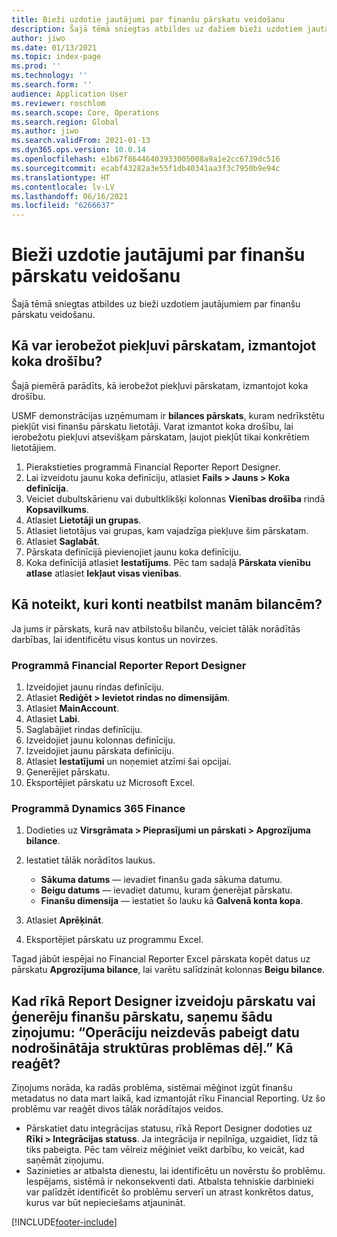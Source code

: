 ```yaml
---
title: Bieži uzdotie jautājumi par finanšu pārskatu veidošanu
description: Šajā tēmā sniegtas atbildes uz dažiem bieži uzdotiem jautājumiem par finanšu pārskatu veidošanu.
author: jiwo
ms.date: 01/13/2021
ms.topic: index-page
ms.prod: ''
ms.technology: ''
ms.search.form: ''
audience: Application User
ms.reviewer: roschlom
ms.search.scope: Core, Operations
ms.search.region: Global
ms.author: jiwo
ms.search.validFrom: 2021-01-13
ms.dyn365.ops.version: 10.0.14
ms.openlocfilehash: e1b67f86446403933005008a9a1e2cc6739dc516
ms.sourcegitcommit: ecabf43282a3e55f1db40341aa3f3c7950b9e94c
ms.translationtype: HT
ms.contentlocale: lv-LV
ms.lasthandoff: 06/16/2021
ms.locfileid: "6266637"
---
```

# <a name="financial-reporting-faq"></a>Bieži uzdotie jautājumi par finanšu pārskatu veidošanu

Šajā tēmā sniegtas atbildes uz bieži uzdotiem jautājumiem par finanšu pārskatu veidošanu.

## <a name="how-do-i-restrict-access-to-a-report-by-using-tree-security"></a>Kā var ierobežot piekļuvi pārskatam, izmantojot koka drošību?

Šajā piemērā parādīts, kā ierobežot piekļuvi pārskatam, izmantojot koka drošību.

USMF demonstrācijas uzņēmumam ir **bilances pārskats**, kuram nedrīkstētu piekļūt visi finanšu pārskatu lietotāji. Varat izmantot koka drošību, lai ierobežotu piekļuvi atsevišķam pārskatam, ļaujot piekļūt tikai konkrētiem lietotājiem.

1. Pierakstieties programmā Financial Reporter Report Designer.
2. Lai izveidotu jaunu koka definīciju, atlasiet **Fails \> Jauns \> Koka definīcija**.
3. Veiciet dubultskārienu vai dubultklikšķi kolonnas **Vienības drošība** rindā **Kopsavilkums**.
4. Atlasiet **Lietotāji un grupas**.
5. Atlasiet lietotājus vai grupas, kam vajadzīga piekļuve šim pārskatam.
6. Atlasiet **Saglabāt**.
7. Pārskata definīcijā pievienojiet jaunu koka definīciju.
8. Koka definīcijā atlasiet **Iestatījums**. Pēc tam sadaļā **Pārskata vienību atlase** atlasiet **Iekļaut visas vienības**.

## <a name="how-do-i-identify-which-accounts-dont-match-my-balances"></a>Kā noteikt, kuri konti neatbilst manām bilancēm?

Ja jums ir pārskats, kurā nav atbilstošu bilanču, veiciet tālāk norādītās darbības, lai identificētu visus kontus un novirzes.

### <a name="in-financial-reporter-report-designer"></a>Programmā Financial Reporter Report Designer

1. Izveidojiet jaunu rindas definīciju.
2. Atlasiet **Rediģēt \> Ievietot rindas no dimensijām**.
3. Atlasiet **MainAccount**.
4. Atlasiet **Labi**.
5. Saglabājiet rindas definīciju.
6. Izveidojiet jaunu kolonnas definīciju.
7. Izveidojiet jaunu pārskata definīciju.
8. Atlasiet **Iestatījumi** un noņemiet atzīmi šai opcijai.
9. Ģenerējiet pārskatu. 
10. Eksportējiet pārskatu uz Microsoft Excel.

### <a name="in-dynamics-365-finance"></a>Programmā Dynamics 365 Finance

1. Dodieties uz **Virsgrāmata \> Pieprasījumi un pārskati \> Apgrozījuma bilance**.
2. Iestatiet tālāk norādītos laukus.

    - **Sākuma datums** — ievadiet finanšu gada sākuma datumu.
    - **Beigu datums** — ievadiet datumu, kuram ģenerējat pārskatu.
    - **Finanšu dimensija** — iestatiet šo lauku kā **Galvenā konta kopa**.

3. Atlasiet **Aprēķināt**.
4. Eksportējiet pārskatu uz programmu Excel.

Tagad jābūt iespējai no Financial Reporter Excel pārskata kopēt datus uz pārskatu **Apgrozījuma bilance**, lai varētu salīdzināt kolonnas **Beigu bilance**.

## <a name="when-i-design-a-report-in-report-designer-or-when-i-generate-a-financial-report-i-received-the-following-message-the-operation-could-not-be-completed-due-to-a-problem-in-the-data-provider-framework-how-should-i-respond"></a>Kad rīkā Report Designer izveidoju pārskatu vai ģenerēju finanšu pārskatu, saņemu šādu ziņojumu: “Operāciju neizdevās pabeigt datu nodrošinātāja struktūras problēmas dēļ.” Kā reaģēt?

Ziņojums norāda, ka radās problēma, sistēmai mēģinot izgūt finanšu metadatus no data mart laikā, kad izmantojāt rīku Financial Reporting. Uz šo problēmu var reaģēt divos tālāk norādītajos veidos.

- Pārskatiet datu integrācijas statusu, rīkā Report Designer dodoties uz **Rīki \> Integrācijas statuss**. Ja integrācija ir nepilnīga, uzgaidiet, līdz tā tiks pabeigta. Pēc tam vēlreiz mēģiniet veikt darbību, ko veicāt, kad saņēmāt ziņojumu.
- Sazinieties ar atbalsta dienestu, lai identificētu un novērstu šo problēmu. Iespējams, sistēmā ir nekonsekventi dati. Atbalsta tehniskie darbinieki var palīdzēt identificēt šo problēmu serverī un atrast konkrētos datus, kurus var būt nepieciešams atjaunināt.

[!INCLUDE[footer-include](../../includes/footer-banner.md)]
